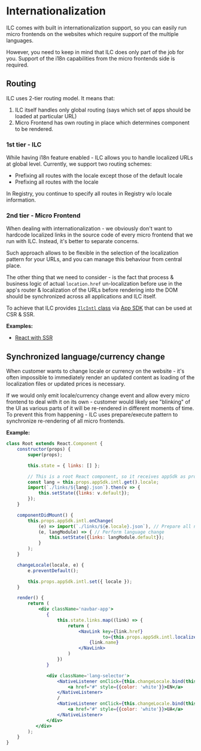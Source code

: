 # Internationalization 

ILC comes with built in internationalization support, so you can easily run micro frontends on the websites which 
require support of the multiple languages.

However, you need to keep in mind that ILC does only part of the job for you. Support of the i18n capabilities from the 
micro frontends side is required.

## Routing

ILC uses 2-tier routing model. It means that:
 1. ILC itself handles only global routing (says which set of apps should be loaded at particular URL) 
 2. Micro Frontend has own routing in place which determines component to be rendered. 
 
### 1st tier - ILC

While having i18n feature enabled - ILC allows you to handle localized URLs at global level. 
Currently, we support two routing schemes:
- Prefixing all routes with the locale except those of the default locale
- Prefixing all routes with the locale

In Registry, you continue to specify all routes in Registry w/o locale information. 

### 2nd tier - Micro Frontend
When dealing with internationalization - we obviously don't want to hardcode localized links in the source code of 
every micro frontend that we run with ILC. Instead, it's better to separate concerns.

Such approach allows to be flexible in the selection of the localization pattern for your URLs, and you can manage
this behaviour from central place. 

The other thing that we need to consider - is the fact that process & business logic of actual `location.href` un-localization before use
in the app's router & localization of the URLs before rendering into the DOM should be synchronized across all applications
and ILC itself. 

To achieve that ILC provides [`IlcIntl` class](https://namecheap.github.io/ilc-sdk/classes/_app_ilcintl_.ilcintl.html)
 via [App SDK](https://github.com/namecheap/ilc-sdk) that can be used at CSR & SSR.

**Examples:** 
- [React with SSR](https://github.com/namecheap/ilc-demo-apps/blob/master/apps/navbar/src/root.component.js)

## Synchronized language/currency change

When customer wants to change locale or currency on the website - it's often impossible to immediately render an updated 
content as loading of the localization files or updated prices is necessary. 

If we would only emit locale/currency change event and allow every micro frontend to deal with it on its own - customer 
would likely see "blinking" of the UI as various parts of it will be re-rendered in different moments of time. 
To prevent this from happening - ILC uses prepare/execute pattern to synchronize re-rendering of all micro frontends.

**Example:**

```jsx
class Root extends React.Component {
    constructor(props) {
        super(props);

        this.state = { links: [] };

        // This is a root React component, so it receives appSdk as property from ILC.
        const lang = this.props.appSdk.intl.get().locale;
        import(`./links/${lang}.json`).then(v => {
            this.setState({links: v.default});
        });
    }

    componentDidMount() {
        this.props.appSdk.intl.onChange(
            (e) => import(`./links/${e.locale}.json`), // Prepare all necessary data
            (e, langModule) => { // Perform language change
                this.setState({links: langModule.default});
            }
        );
    }

    changeLocale(locale, e) {
        e.preventDefault();

        this.props.appSdk.intl.set({ locale });
    }

    render() {
        return (
            <div className='navbar-app'>
               {
                   this.state.links.map((link) => {
                       return (
                           <NavLink key={link.href}
                                    to={this.props.appSdk.intl.localizeUrl(link.href)}>
                               {link.name}
                           </NavLink>
                       )
                   })
               }

               <div className='lang-selector'>
                   <NativeListener onClick={this.changeLocale.bind(this, 'en-US')}>
                       <a href="#" style={{color: 'white'}}>EN</a>
                   </NativeListener>
                   /
                   <NativeListener onClick={this.changeLocale.bind(this, 'ua-UA')}>
                       <a href="#" style={{color: 'white'}}>UA</a>
                   </NativeListener>
               </div>
           </div>
        );
    }
}
```